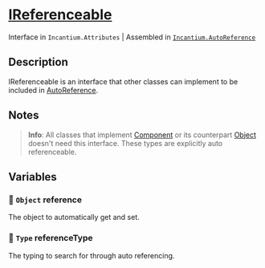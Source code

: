 # [IReferenceable](../Runtime/IReferenceable.cs)

Interface in `Incantium.Attributes` | Assembled in [`Incantium.AutoReference`](../README.md)

## Description

IReferenceable is an interface that other classes can implement to be included in [AutoReference](AutoReference.md).

## Notes

> **Info**: All classes that implement [Component](https://docs.unity3d.com/ScriptReference/Component.html) or its 
> counterpart [Object](https://docs.unity3d.com/ScriptReference/Object.html) doesn't need this interface. These types
> are explicitly auto referenceable.

## Variables

### :green_book: `Object` reference

The object to automatically get and set.

### :green_book: `Type` referenceType

The typing to search for through auto referencing.
